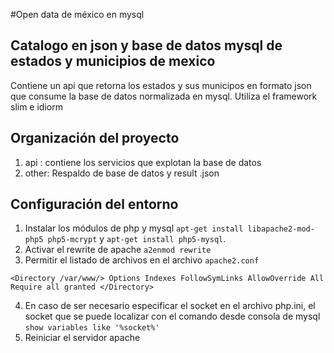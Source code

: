 #Open data de méxico en mysql

## Catalogo en json y base de datos mysql de estados y municipios de mexico

Contiene un api que retorna los estados y sus municipos en formato json que consume la base de datos normalizada en mysql. Utiliza el framework slim e idiorm 

## Organización del proyecto
1. api : contiene los servicios que explotan la base de datos
2. other: Respaldo de base de datos y result .json

## Configuración del entorno
1. Instalar los módulos de php y mysql `apt-get install libapache2-mod-php5 php5-mcrypt` y `apt-get install php5-mysql`.
2. Activar el rewrite de apache `a2enmod rewrite` 
3. Permitir el listado de archivos en el archivo `apache2.conf`

`<Directory /var/www/>
        Options Indexes FollowSymLinks
        AllowOverride All
        Require all granted
</Directory>`

4. En caso de ser necesario especificar el socket en el archivo php.ini, el socket que se puede localizar con el comando desde consola de mysql `show variables like '%socket%'` 
5. Reiniciar el servidor apache